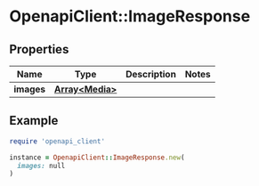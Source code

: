 # OpenapiClient::ImageResponse

## Properties

| Name | Type | Description | Notes |
| ---- | ---- | ----------- | ----- |
| **images** | [**Array&lt;Media&gt;**](Media.md) |  |  |

## Example

```ruby
require 'openapi_client'

instance = OpenapiClient::ImageResponse.new(
  images: null
)
```

